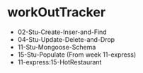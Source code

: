# workOutTracker

- 02-Stu-Create-Inser-and-Find
- 04-Stu-Update-Delete-and-Drop
- 11-Stu-Mongoose-Schema
- 15-Stu-Populate
  (From week 11-express)
- 11-express:15-HotRestaurant